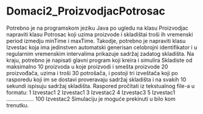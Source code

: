 # Domaci2_ProizvodjacPotrosac

Potrebno je na programskom jeziku Java po ugledu na klasu Proizvodjac napraviti klasu Potrosac
koji uzima proizvode i skladištai troši ih vremenski period izmedju minTime i maxTime.
Takodje, potrebno je napraviti klasu Izvestac koja ima jedinstven automatski generisan
celobrojni identifikator i u regularnim vremenskim intervalima prikazuje sadržaj zadatog
skladišta. Na kraju, potrebno je napisati glavni program koji kreira i simulira Skladiste od
maksimalno 10 proizvoda u koje proizvodi i smešta proizvode 20 proizvođača, uzima i troši 30
potrošača, i postoji tri izveštača koji po rasporedu koji im se dostavi proveravaju sadržaj
skladišta i na svakih 10 sekundi ispisuju sadržaj skladišta. Raspored pročitati iz tekstualnog file-a
u formatu:
1 Izvestac1
2 Izvestac1
3 Izvestac2
4 Izvestac3
5 Izvestac1
..................
100 Izvestac2
Simulaciju je moguće prekinuti u bilo kom trenutku.
